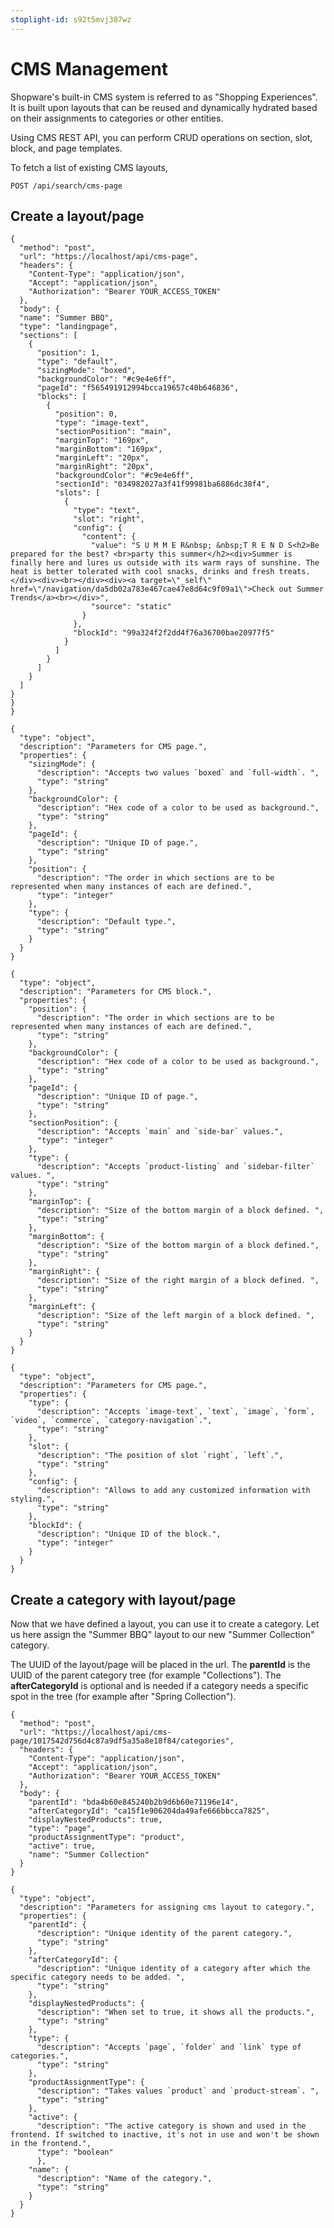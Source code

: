 ```yaml
---
stoplight-id: s92t5mvj387wz
---
```


# CMS Management

Shopware's built-in CMS system is referred to as "Shopping Experiences". It is built upon layouts that can be reused and
dynamically hydrated based on their assignments to categories or other entities.

Using CMS REST API, you can perform CRUD operations on section, slot, block, and page templates.

To fetch a list of existing CMS layouts,

```
POST /api/search/cms-page
```

## Create a layout/page

```sample http
{
  "method": "post",
  "url": "https://localhost/api/cms-page",
  "headers": {
    "Content-Type": "application/json",
    "Accept": "application/json",
    "Authorization": "Bearer YOUR_ACCESS_TOKEN"
  },
  "body": {
  "name": "Summer BBQ",
  "type": "landingpage",
  "sections": [
    {
      "position": 1,
      "type": "default",
      "sizingMode": "boxed",
      "backgroundColor": "#c9e4e6ff",
      "pageId": "f565491912994bcca19657c40b646836",
      "blocks": [
        {
          "position": 0,
          "type": "image-text",
          "sectionPosition": "main",
          "marginTop": "169px",
          "marginBottom": "169px",
          "marginLeft": "20px",
          "marginRight": "20px",
          "backgroundColor": "#c9e4e6ff",
          "sectionId": "034982027a3f41f99981ba6886dc38f4",
          "slots": [
            {
              "type": "text",
              "slot": "right",
              "config": {
                "content": {
                  "value": "S U M M E R&nbsp; &nbsp;T R E N D S<h2>Be prepared for the best? <br>party this summer</h2><div>Summer is finally here and lures us outside with its warm rays of sunshine. The heat is better tolerated with cool snacks, drinks and fresh treats.</div><div><br></div><div><a target=\"_self\" href=\"/navigation/da5db02a783e467cae47e8d64c9f09a1\">Check out Summer Trends</a><br></div>",
                  "source": "static"
                }
              },
              "blockId": "99a324f2f2dd4f76a36700bae20977f5"
            }
          ]
        }
      ]
    }
  ]
}
}
}
```

```section_description json_schema
{
  "type": "object",
  "description": "Parameters for CMS page.",
  "properties": {
    "sizingMode": {
      "description": "Accepts two values `boxed` and `full-width`. ",
      "type": "string"
    },
    "backgroundColor": {
      "description": "Hex code of a color to be used as background.",
      "type": "string"
    },
    "pageId": {
      "description": "Unique ID of page.",
      "type": "string"
    },
    "position": {
      "description": "The order in which sections are to be represented when many instances of each are defined.",
      "type": "integer"
    },
    "type": {
      "description": "Default type.",
      "type": "string"
    }
  }
}
```

```block_description json_schema
{
  "type": "object",
  "description": "Parameters for CMS block.",
  "properties": {
    "position": {
      "description": "The order in which sections are to be represented when many instances of each are defined.",
      "type": "string"
    },
    "backgroundColor": {
      "description": "Hex code of a color to be used as background.",
      "type": "string"
    },
    "pageId": {
      "description": "Unique ID of page.",
      "type": "string"
    },
    "sectionPosition": {
      "description": "Accepts `main` and `side-bar` values.",
      "type": "integer"
    },
    "type": {
      "description": "Accepts `product-listing` and `sidebar-filter` values. ",
      "type": "string"
    },
    "marginTop": {
      "description": "Size of the bottom margin of a block defined. ",
      "type": "string"
    },
    "marginBottom": {
      "description": "Size of the bottom margin of a block defined.",
      "type": "string"
    },
    "marginRight": {
      "description": "Size of the right margin of a block defined. ",
      "type": "string"
    },
    "marginLeft": {
      "description": "Size of the left margin of a block defined. ",
      "type": "string"
    }
  }
}
```

```slot_description json_schema
{
  "type": "object",
  "description": "Parameters for CMS page.",
  "properties": {
    "type": {
      "description": "Accepts `image-text`, `text`, `image`, `form`, `video`, `commerce`, `category-navigation`.",
      "type": "string"
    },
    "slot": {
      "description": "The position of slot `right`, `left`.",
      "type": "string"
    },
    "config": {
      "description": "Allows to add any customized information with styling.",
      "type": "string"
    },
    "blockId": {
      "description": "Unique ID of the block.",
      "type": "integer"
    }
  }
}
```

## Create a category with layout/page

Now that we have defined a layout, you can use it to create a category. Let us here assign the "Summer
BBQ" layout to our new "Summer Collection" category.

The UUID of the layout/page will be placed in the url. The **parentId** is the UUID of the parent category tree (for example "Collections").
The **afterCategoryId** is optional and is needed if a category needs a specific spot in the tree (for example after "Spring Collection").

```sample http
{
  "method": "post",
  "url": "https://localhost/api/cms-page/1017542d756d4c87a9df5a35a8e18f84/categories",
  "headers": {
    "Content-Type": "application/json",
    "Accept": "application/json",
    "Authorization": "Bearer YOUR_ACCESS_TOKEN"
  },
  "body": {
    "parentId": "bda4b60e845240b2b9d6b60e71196e14",
    "afterCategoryId": "ca15f1e906204da49afe666bbcca7825",
    "displayNestedProducts": true,
    "type": "page",
    "productAssignmentType": "product",
    "active": true,
    "name": "Summer Collection"
  }
}
```

```description json_schema
{
  "type": "object",
  "description": "Parameters for assigning cms layout to category.",
  "properties": {
    "parentId": {
      "description": "Unique identity of the parent category.",
      "type": "string"
    },
    "afterCategoryId": {
      "description": "Unique identity of a category after which the specific category needs to be added. ",
      "type": "string"
    },
    "displayNestedProducts": {
      "description": "When set to true, it shows all the products.",
      "type": "string"
    },
    "type": {
      "description": "Accepts `page`, `folder` and `link` type of categories.",
      "type": "string"
    },
    "productAssignmentType": {
      "description": "Takes values `product` and `product-stream`. ",
      "type": "string"
    },
    "active": {
      "description": "The active category is shown and used in the frontend. If switched to inactive, it's not in use and won't be shown in the frontend.",
      "type": "boolean"
      },
    "name": {
      "description": "Name of the category.",
      "type": "string"
    }
  }
}
```
